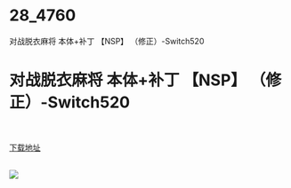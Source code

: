 # 28_4760
对战脱衣麻将 本体+补丁 【NSP】 （修正）-Switch520
# 对战脱衣麻将 本体+补丁 【NSP】 （修正）-Switch520
 <br/></br>
[下载地址](https://www.switch520.cc/article/4760 "下载地址")
<br/></br>

<p><img src="https://img.3dmgame.com/uploads/allimg/180713/0GU1F53-0.jpg"></p>
